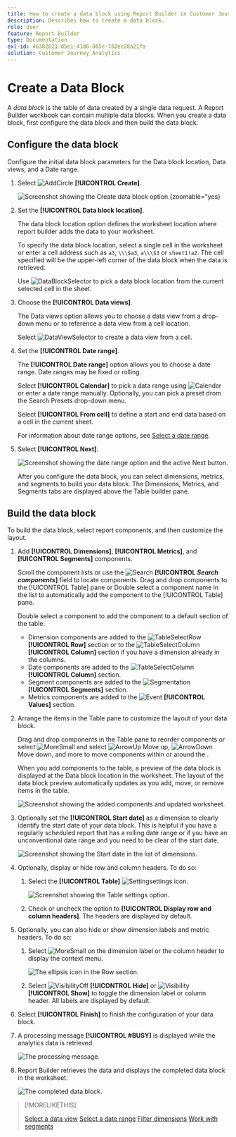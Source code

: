 ```yaml
---
title: How to create a data block using Report Builder in Customer Journey Analytics
description: Describes how to create a data block.
role: User
feature: Report Builder
type: Documentation
exl-id: 46382621-d5e1-41d6-865c-782ec28a21fa
solution: Customer Journey Analytics
---
```

# Create a Data Block

A *data block* is the table of data created by a single data request. A Report Builder workbook can contain multiple data blocks. When you create a data block, first configure the data block and then build the data block.

## Configure the data block

Configure the initial data block parameters for the Data block location, Data views, and a Date range.

1. Select ![AddCircle](/help/assets/icons/AddCircle.svg) **[!UICONTROL Create]**.

    ![Screenshot showing the Create data block option.](./assets/create-datablock.png){zoomable="yes}

1. Set the **[!UICONTROL Data block location]**.

    The data block location option defines the worksheet location where report builder adds the data to your worksheet.

    To specify the data block location, select a single cell in the worksheet or enter a cell address such as `a3`, `\\\$a3`, `a\\\$3` or `sheet1!a2`. The cell specified will be the upper-left corner of the data block when the data is retrieved.

    Use ![DataBlockSelector](/help/assets/icons/DataBlockSelector.svg) to pick a data block location from the current selected cell in the sheet.

1. Choose the **[!UICONTROL Data views]**.

    The Data views option allows you to choose a data view from a drop-down menu or to reference a data view from a cell location.

    Select ![DataViewSelector](/help/assets/icons/DataViewSelector.svg) to create a data view from a cell.

1. Set the **[!UICONTROL Date range]**.

    The **[!UICONTROL Date range]** option allows you to choose a date range. Date ranges may be fixed or rolling. 

    Select **[!UICONTROL Calendar]** to pick a data range using ![Calendar](/help/assets/icons/Calendar.svg) or enter a date range manually. Optionally, you can pick a preset drom the Search Presets drop-down menu.

    Select **[!UICONTROL From cell]** to define a start and end data based on a cell in the current sheet.

    For information about date range options, see [Select a date range](select-date-range.md).

1. Select **[!UICONTROL Next]**.

    ![Screenshot showing the date range option and the active Next button.](./assets/choose_date_data_view3.png)

    After you configure the data block, you can select dimensions, metrics, and segments to build your data block. The Dimensions, Metrics, and Segments tabs are displayed above the Table builder pane.

## Build the data block

To build the data block, select report components, and then customize the layout.

1. Add **[!UICONTROL Dimensions]**, **[!UICONTROL Metrics]**, and **[!UICONTROL Segments]** components.

    Scroll the component lists or use the ![Search](/help/assets/icons/Search.svg) **[!UICONTROL _Search components_]**  field to locate components. Drag and drop components to the [!UICONTROL Table] pane or Double select a component name in the list to automatically add the component to the [!UICONTROL Table] pane.

    Double select a component to add the component to a default section of the table.

    - Dimension components are added to the ![TableSelectRow](/help/assets/icons/TableSelectRow.svg) **[!UICONTROL Row]** section or to the ![TableSelectColumn](/help/assets/icons/TableSelectColumn.svg) **[!UICONTROL Column]** section if you have a dimension already in the columns.
    - Date components are added to the ![TableSelectColumn](/help/assets/icons/TableSelectColumn.svg) **[!UICONTROL Column]** section.
    - Segment components are added to the ![Segmentation](/help/assets/icons/Segmentation.svg) **[!UICONTROL Segments]** section.
    - Metrics components are added to the ![Event](/help/assets/icons/Event.svg) **[!UICONTROL Values]** section.

1. Arrange the items in the Table pane to customize the layout of your data block.

    Drag and drop components in the Table pane to reorder components or select ![MoreSmall](/help/assets/icons/MoreSmall.svg) and select ![ArrowUp](/help/assets/icons/ArrowUp.svg) Move up, ![ArrowDown](/help/assets/icons/ArrowDown.svg) Move down, and more to move components within or around the .

    When you add components to the table, a preview of the data block is displayed at the Data block location in the worksheet. The layout of the data block preview automatically updates as you add, move, or remove items in the table.

    ![Screenshot showing the added components and updated worksheet.](./assets/image10.png)


1. Optionally set the **[!UICONTROL Start date]** as a dimension to clearly identify the start date of your data block. This is helpful if you have a regularly scheduled report that has a rolling date range or if you have an unconventional date range and you need to be clear of the start date.

   ![Screenshot showing the Start date in the list of dimensions.](./assets/start-date-dimension.png)

1. Optionally, display or hide row and column headers. To do so:

   1. Select the **[!UICONTROL Table]** ![Setting](/help/assets/icons/Setting.svg)settings icon.

      ![Screenshot showing the Table settings option.](./assets/table-settings.png)

   1. Check or uncheck the option to **[!UICONTROL Display row and column headers]**. The headers are displayed by default.

1. Optionally, you can also hide or show dimension labels and metric headers. To do so:

   1. Select ![MoreSmall](/help/assets/icons/MoreSmall.svg) on the dimension label or the column header to display the context menu.

      ![The ellipsis icon in the Row section.](./assets/row-heading.png)

   1. Select ![VisibilityOff](/help/assets/icons/VisibilityOff.svg) **[!UICONTROL Hide]** or ![Visibility](/help/assets/icons/Visibility.svg) **[!UICONTROL Show]** to toggle the dimension label or column header. All labels are displayed by default.

1. Select **[!UICONTROL Finish]** to finish the configuration of your data block.

1. A processing message **[!UICONTROL #BUSY]** is displayed while the analytics data is retrieved.

   ![The processing message.](./assets/image11.png)

1. Report Builder retrieves the data and displays the completed data block in the worksheet.

   ![The completed data block.](./assets/image12.png)


>[!MORELIKETHIS]
>
>[Select a data view](select-data-view.md)
>[Select a date range](select-date-range.md)
>[Filter dimensions](filter-dimensions.md)
>[Work with segments](work-with-filters.md)
>
